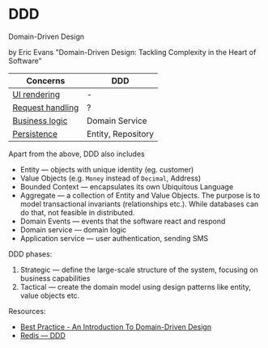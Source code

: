 # DDD

Domain-Driven Design

by Eric Evans "Domain-Driven Design: Tackling Complexity in the Heart of Software"

| Concerns                                            | DDD                |
| --------------------------------------------------- | ------------------ |
| [UI rendering](../concerns/ui-rendering.md)         | -                  |
| [Request handling](../concerns/request-handling.md) | ?                  |
| [Business logic](../concerns/business-logic.md)     | Domain Service     |
| [Persistence](../concerns/persistence.md)           | Entity, Repository |

Apart from the above, DDD also includes

- Entity — objects with unique identity (eg. customer)
- Value Objects (e.g. `Money` instead of `Decimal`, Address)
- Bounded Context — encapsulates its own Ubiquitous Language 
- Aggregate — a collection of Entity and Value Objects. The purpose is to model transactional invariants (relationships etc.). While databases can do that, not feasible in distributed. 
- Domain Events — events that the software react and respond
- Domain service — domain logic
- Application service — user authentication, sending SMS

DDD phases:
1. Strategic — define the large-scale structure of the system, focusing on business capabilities
2. Tactical — create the domain model using design patterns like entity, value objects etc. 

Resources:
* [Best Practice - An Introduction To Domain-Driven Design](https://learn.microsoft.com/en-us/archive/msdn-magazine/2009/february/best-practice-an-introduction-to-domain-driven-design)
* [Redis — DDD](https://redis.com/glossary/domain-driven-design-ddd/)
